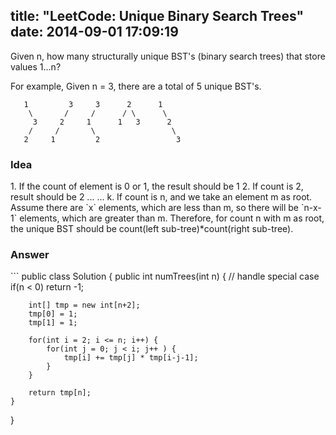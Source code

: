 title: "LeetCode: Unique Binary Search Trees"
date: 2014-09-01 17:09:19
---
Given n, how many structurally unique BST's (binary search trees) that store values 1...n?

For example,
Given n = 3, there are a total of 5 unique BST's.
```
   1         3     3      2      1
    \       /     /      / \      \
     3     2     1      1   3      2
    /     /       \                 \
   2     1         2                 3
```
<!-- more -->
<h3>Idea</h3>
1. If the count of element is 0 or 1, the result should be 1
2. If count is 2, result should be 2
... ...
k. If count is n, and we take an element m as root. Assume there are `x` elements, which are less than m, so there will be `n-x-1` elements, which are greater than m. Therefore, for count n with m as root, the unique BST should be count(left sub-tree)*count(right sub-tree).

<h3>Answer</h3>
```
public class Solution {
    public int numTrees(int n) {
        // handle special case
        if(n < 0) return -1;
        
        int[] tmp = new int[n+2]; 
        tmp[0] = 1;
        tmp[1] = 1;
        
        for(int i = 2; i <= n; i++) {
            for(int j = 0; j < i; j++ ) {
                tmp[i] += tmp[j] * tmp[i-j-1];
            }
        }
        
        return tmp[n];
    }
}
```